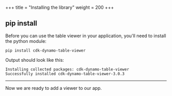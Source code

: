 +++
title = "Installing the library"
weight = 200
+++

## pip install

Before you can use the table viewer in your application, you'll need to install
the python module:

```
pip install cdk-dynamo-table-viewer
```

Output should look like this:

```
Installing collected packages: cdk-dynamo-table-viewer
Successfully installed cdk-dynamo-table-viewer-3.0.3
```

----

Now we are ready to add a viewer to our app.
